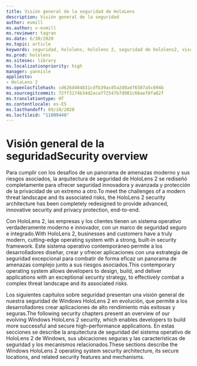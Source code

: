 ```yaml
---
title: Visión general de la seguridad de HoloLens
description: Visión general de la seguridad
author: evmill
ms.author: v-evmill
ms.reviewer: tagran
ms.date: 6/30/2020
ms.topic: article
keywords: seguridad, hololens, hololens 2, seguridad de hololens2, visón general de la seguridad
ms.prod: hololens
ms.sitesec: library
ms.localizationpriority: high
manager: yannisle
appliesto:
- HoloLens 2
ms.openlocfilehash: cd626d404831cdfb39acd5a2d8a4f6507a5c694b
ms.sourcegitcommit: 72ff3174b34d2acaf72547b7d981c66aef8fa82f
ms.translationtype: HT
ms.contentlocale: es-ES
ms.lasthandoff: 09/10/2020
ms.locfileid: "11009448"
---
```

# <span data-ttu-id="8d3b4-104">Visión general de la seguridad</span><span class="sxs-lookup"><span data-stu-id="8d3b4-104">Security overview</span></span>

<span data-ttu-id="8d3b4-105">Para cumplir con los desafíos de un panorama de amenazas moderno y sus riesgos asociados, la arquitectura de seguridad de HoloLens 2 se rediseñó completamente para ofrecer seguridad innovadora y avanzada y protección de la privacidad de un extremo a otro.</span><span class="sxs-lookup"><span data-stu-id="8d3b4-105">To meet the challenges of a modern threat landscape and its associated risks, the HoloLens 2 security architecture has been completely redesigned to provide advanced, innovative security and privacy protection, end-to-end.</span></span>

<span data-ttu-id="8d3b4-106">Con HoloLens 2, las empresas y los clientes tienen un sistema operativo verdaderamente moderno e innovador, con un marco de seguridad seguro e integrado.</span><span class="sxs-lookup"><span data-stu-id="8d3b4-106">With HoloLens 2, businesses and customers have a truly modern, cutting-edge operating system with a strong, built-in security framework.</span></span> <span data-ttu-id="8d3b4-107">Este sistema operativo contemporáneo permite a los desarrolladores diseñar, crear y ofrecer aplicaciones con una estrategia de seguridad excepcional para combatir de forma eficaz un panorama de amenazas complejo junto a sus riesgos asociados.</span><span class="sxs-lookup"><span data-stu-id="8d3b4-107">This contemporary operating system allows developers to design, build, and deliver applications with an exceptional security strategy, to effectively combat a complex threat landscape and its associated risks.</span></span> 

<span data-ttu-id="8d3b4-108">Los siguientes capítulos sobre seguridad presentan una visión general de nuestra seguridad de Windows HoloLens 2 en evolución, que permite a los desarrolladores crear aplicaciones de alto rendimiento más exitosas y seguras.</span><span class="sxs-lookup"><span data-stu-id="8d3b4-108">The following security chapters present an overview of our evolving Windows HoloLens 2 security, which enables developers to build more successful and secure high-performance applications.</span></span> <span data-ttu-id="8d3b4-109">En estas secciones se describe la arquitectura de seguridad del sistema operativo de HoloLens 2 de Windows, sus ubicaciones seguras y las características de seguridad y los mecanismos relacionados.</span><span class="sxs-lookup"><span data-stu-id="8d3b4-109">These sections describe the Windows HoloLens 2 operating system security architecture, its secure locations, and related security features and mechanisms.</span></span>
